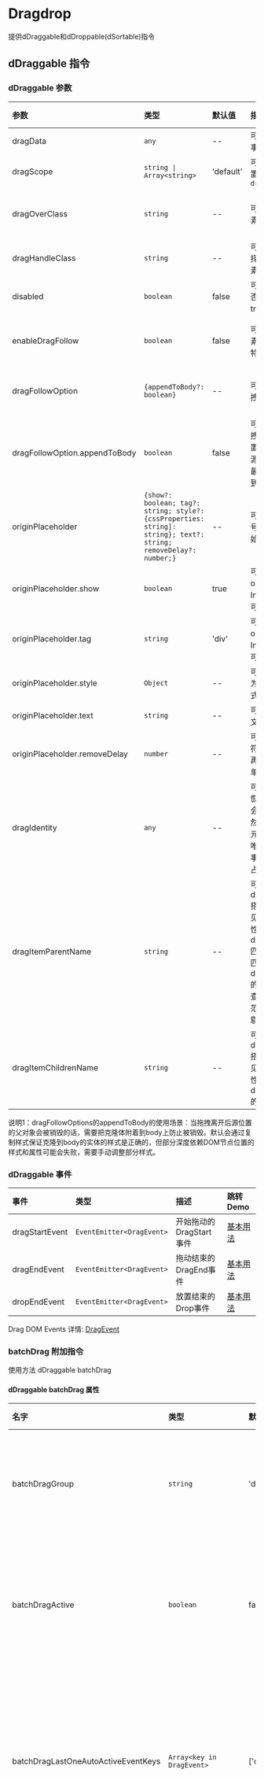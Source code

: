 # Dragdrop

提供dDraggable和dDroppable(dSortable)指令  

## dDraggable 指令

### dDraggable 参数

| 参数                          | 类型                                                                                                             | 默认值    | 描述                                                                                                                                                                                                                  | 跳转 Demo                                                        |
| :---------------------------- | :--------------------------------------------------------------------------------------------------------------- | :-------- | :-------------------------------------------------------------------------------------------------------------------------------------------------------------------------------------------------------------------- | :--------------------------------------------------------------- |
| dragData                      | `any`                                                                                                            | --        | 可选，转递给 `DropEvent`事件的数据.                                                                                                                                                                                   | [基本用法](/components/dragdrop/demo#basic-usage)                    |
| dragScope                     | `string \| Array<string>`                                                                                        | 'default' | 可选，限制drop的位置，必须匹配对应的 `dropScope`                                                                                                                                                                      | [基本用法](/components/dragdrop/demo#basic-usage)                    |
| dragOverClass                 | `string`                                                                                                         | --        | 可选，拖动时被拖动元素的css                                                                                                                                                                                           | [拖拽实体元素跟随](/components/dragdrop/demo#drag-entity-elements-to-follow) |
| dragHandleClass               | `string`                                                                                                         | --        | 可选，拖动句柄，css选择器，只有被选中的元素才能响应拖动事件                                                                                                                                                           | [基本用法](/components/dragdrop/demo#basic-usage)                    |
| disabled                      | `boolean`                                                                                                        | false     | 可选，控制当前元素是否可拖动false为可以，true为不可以                                                                                                                                                                 |[基本用法](/components/dragdrop/demo#basic-usage)  |
| enableDragFollow              | `boolean`                                                                                                        | false     | 可选，是否启用实体元素跟随（可以添加更多特效，如阴影等）                                                                                                                                                              | [拖拽实体元素跟随](/components/dragdrop/demo#drag-entity-elements-to-follow) |
| dragFollowOption              | `{appendToBody?: boolean}`                                                                                       | --        | 可选，用于控制实体拖拽的一些配置                                                                                                                                                                                      | [拖拽实体元素跟随](/components/dragdrop/demo#drag-entity-elements-to-follow) |
| dragFollowOption.appendToBody | `boolean`                                                                                                        | false     | 可选，用于控制实体拖拽的克隆元素插入的位置。默认false会插入到源元素父元素所有子的最后，设置为true会附着到。见说明1                                                                                                    |[拖拽实体元素跟随](/components/dragdrop/demo#drag-entity-elements-to-follow) |
| originPlaceholder             | `{show?: boolean; tag?: string; style?: {cssProperties: string]: string}; text?: string; removeDelay?: number;}` | --        | 可选，设置源占位符号，用于被拖拽元素原始位置占位                                                                                                                                                                      | [源占位符](/components/dragdrop/demo#source-placeholder)             |
| originPlaceholder.show        | `boolean`                                                                                                        | true      | 可选，是否显示，默认originPlaceholder有Input则显示，特殊情况可以关闭                                                                                                                                                  |
| originPlaceholder.tag         | `string`                                                                                                         | 'div'     | 可选，是否显示，默认originPlaceholder有Input则显示，特殊情况可以关闭                                                                                                                                                  |
| originPlaceholder.style       | `Object`                                                                                                         | --        | 可选，传style对象，key为样式属性，value为样式值                                                                                                                                                                       | [源占位符](/components/dragdrop/demo#source-placeholder)             |
| originPlaceholder.text        | `string`                                                                                                         | --        | 可选，placeholder内的文字                                                                                                                                                                                             | [源占位符](/components/dragdrop/demo#source-placeholder)             |
| originPlaceholder.removeDelay | `number`                                                                                                         | --        | 可选，用于希望源占位符在拖拽之后的延时里再删除，方便做动画，单位为ms毫秒                                                                                                                                              | [源占位符](/components/dragdrop/demo#source-placeholder)             |
| dragIdentity                  | `any`                                                                                                            | --        | 可选，用于虚拟滚动的恢复，虚拟滚动过程中会删除元素（溢出画面）然后又重新生成来恢复元素（回到画面），需要唯一识别值来恢复原始事件拖拽事件监听和源占位符等                                                              |
| dragItemParentName            | `string`                                                                                                         | --        | 可选，选择器名，和dragItemChildrenName搭配用于拖拽截断看不见的列表内元素以提高性能， 从dragItemParentName匹配的选择器里边查询匹配dragItemChildrenName的元素，通常是列表里查找条目，把超出可视范围的条目克隆的时候剔除 | 暂无
| dragItemChildrenName          | `string`                                                                                                         | --        | 可选，选择器名，和dragItemParentName搭配用于拖拽截断看不见的列表内元素以提高性能，功能见dragItemParentName的描述                                                                                                      | 暂无

说明1：dragFollowOptions的appendToBody的使用场景：当拖拽离开后源位置的父对象会被销毁的话，需要把克隆体附着到body上防止被销毁。默认会通过复制样式保证克隆到body的实体的样式是正确的，但部分深度依赖DOM节点位置的样式和属性可能会失败，需要手动调整部分样式。

### dDraggable 事件

| 事件           | 类型                      | 描述                    | 跳转 Demo |
| :------------- | :------------------------ | :---------------------- |:----|
| dragStartEvent | `EventEmitter<DragEvent>` | 开始拖动的DragStart事件 |[基本用法](/components/dragdrop/demo#basic-usage)                    |
| dragEndEvent   | `EventEmitter<DragEvent>` | 拖动结束的DragEnd事件   |[基本用法](/components/dragdrop/demo#basic-usage)                    |
| dropEndEvent   | `EventEmitter<DragEvent>` | 放置结束的Drop事件      |[基本用法](/components/dragdrop/demo#basic-usage)                    |

Drag DOM Events 详情: [DragEvent](https://developer.mozilla.org/en-US/docs/Web/API/DragEvent)

### batchDrag 附加指令

使用方法 dDraggable batchDrag

#### dDraggable batchDrag 属性

| 名字                                                                                         | 类型                      | 默认值             | 描述                                                                                         | 跳转Demo|
| :------------------------------------------------------------------------------------------- | :------------------------ | :----------------- | :------------------------------------------------------------------------------------------- |:----|
| batchDragGroup                                                                               | `string`                  | 'default'          | 可选，批量拖拽分组组名，不同组名                                                             |
| batchDragActive                                                                              | `boolean`                 | false              | 可选，是否把元素加入到批量拖拽组. 见说明1。                                                  |[批量拖拽](/components/dragdrop/demo#basic-usage)
| batchDragLastOneAutoActiveEventKeys                                                          | `Array<key in DragEvent>` | ['ctrlKey']        | 可选，通过过拖拽可以激活批量选中的拖拽事件判断。见说明2。                                    | 
| batchDragStyle                                                                               | `Array<badge\|stack>`     | ['badge', 'stack'] | 可选，批量拖拽的效果，badge代表右上角有统计数字，stack代表有堆叠效果，数组里有该字符串则有效 |[批量拖拽](/components/dragdrop/demo#basic-usage)  

说明1： `batchDragActive`为`true`的时候会把元素加入组里，加入顺序为变为true的顺序，先加入的在数组前面。第一个元素会确认批量的组名，如果后加入的组名和先加入的组名不一致，则后者无法加入。
说明2： `batchDragLastOneAutoActiveEventKeys`的默认值为['ctrlKey'], 即可以通过按住ctrl键拖动最后一个元素， 该元素自动加入批量拖拽的组，判断条件是dragStart事件里的ctrlKey事件为true。目前仅支持判断true/false。该参数为数组，可以判断任意一个属性值为true则生效，可用于不同操作系统的按键申明。

#### dDraggable batchDrag 事件

| 名字                 | 类型                                     | 描述                                               | 跳转 Demo                                             |
| :------------------- | :--------------------------------------- | :------------------------------------------------- | :---------------------------------------------------- |
| batchDragActiveEvent | `EventEmitter<{el: Element, data: any}>` | 通过拖拽把元素加入了批量拖拽组，通知外部选中该元素 | [批量拖拽](/components/dragdrop/demo#batch-drag-and-drop) |

## dDroppable 指令

### dDroppable 参数

| 参数                        | 类型                                           | 默认值                                      | 描述                                                                                                                                           | 跳转 Demo                                               |
| :-------------------------- | :--------------------------------------------- | :------------------------------------------ | :--------------------------------------------------------------------------------------------------------------------------------------------- | :------------------------------------------------------ |
| dropScope                   | `string \| Array<string>`                      | 'default'                                   | 可选，限制drop的区域，对应dragScope                                                                                                            | [基本用法](/components/dragdrop/demo#basic-usage)           |
| dragOverClass               | `string`                                       | --                                          | 可选，dragover时drop元素上应用的css                                                                                                            |
| placeholderStyle            | `Object`                                       | {backgroundColor: '#6A98E3', opacity: '.4'} | 可选，允许sort时，用于占位显示                                                                                                                 | [源占位符](/components/dragdrop/demo#source-placeholder)    |
| placeholderText             | `string`                                       | ''                                          | 可选，允许sort时，用于占位显示内部的文字                                                                                                       |
| allowDropOnItem             | `boolean`                                      | false                                       | 可选，允许sort时，用于允许拖动到元素上，方便树形结构的拖动可以成为元素的子节点                                                                 | [多层树状拖拽](/components/dragdrop/demo#multi-level-tree-drag) |
| dragOverItemClass           | `string`                                       | --                                          | 可选，`allowDropOnItem`为`true`时，才有效，用于允许拖动到元素上后，被命中的元素增加样式                                                        | [多层树状拖拽](/components/dragdrop/demo#multi-level-tree-drag) |
| nestingTargetRect           | `{height?: number, width?: number}`            | --                                          | 可选，用于修正有内嵌列表后，父项高度被撑大，此处height，width为父项自己的高度（用于纵向拖动），宽度（用于横向拖动）                            | [多层树状拖拽](/components/dragdrop/demo#multi-level-tree-drag) |
| defaultDropPosition         | `'closest' \| 'before' \| 'after'`             | `'closest'`                                 | 可选，设置拖拽到可放置区域但不在列表区域的放置位置，`'closest'` 为就近放下， `'before'`为加到列表头部， `'after'`为加到列表尾部                | [外部放置位置](/components/dragdrop/demo#external-location)     |
| dropSortCountSelector       | `string`                                       | --                                          | 可选，带有sortable的容器的情况下排序，计数的内容的选择器名称，可以用于过滤掉不应该被计数的元素                                                 |
| dropSortVirtualScrollOption | `{totalLength?: number; startIndex?: number;}` | --                                          | 可选，用于虚拟滚动列表中返回正确的dropIndex需要接收 totalLength为列表的真实总长度， startIndex为当前排序区域显示的第一个dom的在列表内的index值 |

### dDroppable 事件

| 事件           | 类型                                  | 描述                                                                        | 跳转 Demo                                     |
| :------------- | :------------------------------------ | :-------------------------------------------------------------------------- | :-------------------------------------------- |
| dragEnterEvent | `EventEmitter<DragEvent>`             | drag元素进入的dragenter事件                                                 |[基本用法](/components/dragdrop/demo#basic-usage) |
| dragOverEvent  | `EventEmitter<DragEvent>`             | drag元素在drop区域上的dragover事件                                          |[基本用法](/components/dragdrop/demo#basic-usage) |
| dragLeaveEvent | `EventEmitter<DragEvent>`             | drag元素离开的dragleave事件                                                 |[基本用法](/components/dragdrop/demo#basic-usage) |
| dropEvent      | `EventEmitter<DropEvent>`(见下文定义) | 放置一个元素, 接收的事件，其中nativeEvent表示原生的drop事件，其他见定义注释 | [基本用法](/components/dragdrop/demo#basic-usage) |

### DropEventModel 定义

``` typescript
type DropEvent = {
    nativeEvent: any; // 原生的drop事件
    dragData: any; // drag元素的dragData数据
    dropSubject: Subject<any>; //drop事件的Subject
    dropIndex?: number; // drop的位置在列表的index
    dragFromIndex?: number; // drag元素在原来的列表的index，注意使用虚拟滚动数据无效
    dropOnItem?: boolean; // 是否drop到了元素的上面，搭配allowDropOnItem使用
```

## dSortable 指令

指定需要参与排序的Dom父容器（因为drop只是限定可拖拽区域，具体渲染由使用者控制）

### dSortable 参数

| 名字           | 类型         | 默认值 | 描述                         | 跳转 Demo |
| :------------- | :----------- | :----- | :--------------------------- | :-------- |
| dSortDirection | `'v' \| 'h'` | 'v'    | 'v'垂直排序,'h'水平排序      |
| dSortableZMode | `boolean`    | false  | 是否是z模式折回排序，见说明1 |

说明1： z自行排序最后是以大方向为准的，如果从左到右排遇到行末换行，需要使用的垂直排序+z模式，因为最后数据是从上到下的只是局部的数据是从左到右。

### dDropScrollEnhanced 参数

| 名字               | 类型                                                                   | 默认值   | 描述                                                                                                                    | 跳转 Demo                                                             |
| :----------------- | :--------------------------------------------------------------------- | :------- | :---------------------------------------------------------------------------------------------------------------------- | :-------------------------------------------------------------------- |
| direction          | `DropScrollSpeed`即`'v'\|'h'`                                           | 'v'      | 滚动方向，垂直滚动`'v'`, 水平滚动 `'h'`                                                                                 | [拖拽滚动容器增强](/components/dragdrop/demo#drag-and-roll-container-enhancement) |
| responseEdgeWidth  | `string \| ((total: number) => string)`                                | '100px'  | 响应自动滚动边缘宽度, 函数的情况传入的为列表容器同个方向相对宽度                                                        | [拖拽滚动容器增强](/components/dragdrop/demo#drag-and-roll-container-enhancement) |
| speedFn            | `DropScrollSpeedFunction`                                              | 内置函数 | 速率函数，见备注                                                                                                        |
| minSpeed           | `DropScrollSpeed`即`number`                                            | 50       | 响应最小速度 ，函数计算小于这个速度的时候，以最小速度为准                                                               |
| maxSpeed           | `DropScrollSpeed`即`number`                                            | 1000     | 响应最大速度 ，函数计算大于这个速度的时候，以最大速度为准                                                               |
| viewOffset         | {forward?: `DropScrollAreaOffset`; backward?: `DropScrollAreaOffset`;} | --       | 设置拖拽区域的偏移，用于某些位置修正                                                                                    |
| dropScrollScope    | `string\| Array<string>`                                                | --       | 允许触发滚动scope，不配置为默认接收所有scope，配置情况下，draggable的`dragScope`和`dropScrollScope`匹配得上才能触发滚动 | [拖拽滚动容器增强](/components/dragdrop/demo#drag-and-roll-container-enhancement) |
| backSpaceDroppable | `boolean`                                                              | true     | 是否允许在滚动面板上同时触发放置到滚动面板的下边的具体可以放置元素，默认为true，设置为false则不能边滚动边放置           |
  
备注： speedFn默认函数为`(x: number) => Math.ceil((1 - x) * 18) * 100`，传入数字`x`是 鼠标位置距离边缘的距离占全响应宽度的百分比，
最终速度将会是speedFn(x)，但不会小于最小速度`minSpeed`或者大于最大速度`maxSpeed`。

相关类型定义：

``` typescript
export type DropScrollEdgeDistancePercent = number; // 单位 px / px
export type DropScrollSpeed = number; // 单位 px/ s
export type DropScrollSpeedFunction = (x: DropScrollEdgeDistancePercent) => DropScrollSpeed;
export type DropScrollDirection = 'h' | 'v';
export enum DropScrollOrientation {
  forward,  // 进， 右/下
  backward  // 退， 左/上
}
export type DropScrollAreaOffset = {
  left?: number;
  right?: number;
  top?: number;
  bottom?: number;
  widthOffset?: number;
  heightOffset?: number;
};
export type DropScrollTriggerEdge = 'left' | 'right' | 'top' | 'bottom';
```

`DropScrollAreaOffset` 仅重要和次要定位边有效， forward代表后右或者往下滚动，backward表示往左或者往上滚动

| direction           | `v` 上下滚动     | `h` 左右滚动   |
| :------------------ | :--------------- | :------------- |
| forward 往下或往右  | `left` ,`bottom` | `top` ,`right` |
| backward 往左或网上 | `left`,`top`     | `top`,`left`   |

### dDropScrollEnhancedSide 附属指令

如果需要同时两个方向都有滚动条，则需要使用dDropScrollEnhanced的同时使用dDropScrollEnhancedSide，参数列表同dDropScrollEnhanced指令，唯一不同是direction，如果为`'v'`则side附属指令的实际方向为`'h'`。

| 名字   | 类型 | 默认值  |描述 |
|:-------|:------------|:-----------|:-----------|
| direction| `DropScrollSpeed`即`'v'\|'h'` | 'v' | 滚动方向，垂直滚动`'v'`, 水平滚动 `'h'`|
| responseEdgeWidth | `string \| ((total: number) => string)`  | '100px'  | 响应自动滚动边缘宽度, 函数的情况传入的为列表容器同个方向相对宽度 |
| speedFn  | `DropScrollSpeedFunction`  | 内置函数  | 速率函数，见备注 |
| minSpeed  | `DropScrollSpeed`即`number`  | 50  | 响应最小速度 ，函数计算小于这个速度的时候，以最小速度为准 |
| maxSpeed  | `DropScrollSpeed`即`number`  | 1000  | 响应最大速度 ，函数计算大于这个速度的时候，以最大速度为准 |
| viewOffset | {forward?: `DropScrollAreaOffset`; backward?: `DropScrollAreaOffset`;} | -- | 设置拖拽区域的偏移，用于某些位置修正|
| dropScrollScope| `string\| Array<string>`| --| 允许触发滚动scope，不配置为默认接收所有scope，配置情况下，draggable的`dragScope`和`dropScrollScope`匹配得上才能触发滚动|
| backSpaceDroppable| `boolean`|true| 是否允许在滚动面板上同时触发放置到滚动面板的下边的具体可以放置元素，默认为true，设置为false则不能边滚动边放置|

## 使用 `dDraggable` & `dDroppable` 指令

```html
<ul>
  <li dDraggable>Coffee</li>
  <li dDraggable>Tea</li>
  <li dDraggable>Milk</li>
</ul>
```

 ```html
 <div dDroppable>
   <p>Drop items here</p>
 </div>
 ```

## CSS

 `dDraggable` & `dDroppable` 指令都有`[dragOverClass]`作为输入.  
 提供drag和drop时的hover样式，注意是`字符串`  

 ```html
 <div dDroppable [dragOverClass]="'drag-target-border'">
   <p>Drop items here</p>
 </div>
 ```

## 限制 Drop 区域

用[dragScope]和[dropScope]限制拖动区域，可以是字符串或数组，只有drag和drop的区域对应上才能放进去

```html
<ul>
  <li dDraggable [dragScope]="'drink'">Coffee</li>
  <li dDraggable [dragScope]="'drink'">Tea</li>
  <li dDraggable [dragScope]="'meal'">Biryani</li>
  <li dDraggable [dragScope]="'meal'">Kebab</li>
  ...
</ul>
```

```html
<div dDroppable [dropScope]="'drink'" [dragOverClass]="'drag-target-border'">
  <p>只有 Drinks 可以放在这个container里</p>
</div>

<div dDroppable [dropScope]="['drink', 'meal']" [dragOverClass]="'drag-target-border'">
  <p> Meal 和 Drinks 可以放在这个container里</p>
</div>
```
  
## 传递数据

`dDraggable`可以用[dragData]向`droppable`传递数据  
`dDroppable`用`(dropEvent)`事件接收数据  

```html  

<ul class="list-group">
    <li dDraggable *ngFor="let item of items" [dragData]="item" class="list-group-item">{{item.name}}</li>
</ul>

<div class="panel panel-default" dDroppable (onDrop)="onItemDrop($event)">
    <div class="panel-heading">Drop Items here</div>
    <div class="panel-body">
        <li *ngFor="let item of droppedItems" class="list-group-item">{{item.name}}</li>
    </div>
</div>
```  

```typescript
export class Component {
    items = [
            {name: "Apple", type: "fruit"},
            {name: "Carrot", type: "vegetable"},
            {name: "Orange", type: "fruit"}];

    onItemDrop(e: any) {
        // Get the dropped data here
        this.droppedItems.push(e.dragData);
    }
    constructor() { }
}
```

## Drag Handle

Drag句柄可以指定实际响应draggable事件的元素，而不是draggable本身  
这个参数必须是一个字符串，实际上是一个css选择器

```html
<li dDraggable [dragHandle]="'.drag-handle'">
   只有.drag-handle可以响应拖动事件来拖起li
   <div class="pull-right"><i class="drag-handle fa fa-bars fa-lg" aria-hidden="true"></i></div>
</li>
```

## 异步DropEnd，通知Drag元素

`dDraggable`有一个`dropEndEvent`事件，此事件非浏览器默认事件而是自定义事件，非组件自动触发触发方式是在`dDroppable`的`dropEvent`事件的参数中有一个dropSubject，当需要触发drag元素上的onDropEnd事件的时候调用dropSubject.next(params) 一般是在接口返回之后 例如：

```html
<ul class="list-group">
    <li dDraggable *ngFor="let item of items;let i=index;" (onDropEnd)="dropEnd($event, i)" [dragData]="item">{{item.name}}</li>
</ul>

<div class="panel panel-default" dDroppable (onDrop)="onItemDrop($event)">
    <div class="panel-heading">Drop Items here</div>
    <div class="panel-body">
        <li *ngFor="let item of droppedItems" class="list-group-item">{{item.name}}</li>
    </div>
</div>
```

```js
export class Component {

    onItemDrop(e: any) {

      ajax.onSuccess(()=>{
        e.dropSubject.next(params);//此时才触发dragComponent的dropEnd 并且params对应onDropEnd的$event;
      });
    }
    constructor() { }
}
export class dragComponent {
  onDropEnd($event, i){

  }
}
```


# 协同拖拽， 用于二维拖拽，跨纬度拖拽场景

## 协同拖 dDragSync

用于dDraggle对象和同时会被拖走的对象。

### dDragSync 参数

| 参数      | 类型     | 默认值 | 描述                                                             | 跳转 Demo                                                  |
| :-------- | :------- | :----- | :--------------------------------------------------------------- | :--------------------------------------------------------- |
| dDragSync | `string` | ''     | 必选，拖同步的组名，为空或者空字符串的时候无效，不与其他内容同步 | [demo](/components/dragdrop/demo#2D-drag-and-drop-preview) |

## 协同放 dDropSortSync

用于dDroppable对象和与droppable内sortable结构相同的sortable区域， 注意dDroppable对象里是与dDroppable对象同个对象上注册dDropSortSync，其他不带dDroppable的与放置在排序区域。

### dDropSortSync 参数

| 参数          | 类型     | 默认值 | 描述                                                             | 跳转 Demo                                                  |
| :------------ | :------- | :----- | :--------------------------------------------------------------- | :--------------------------------------------------------- |
| dDropSortSync | `string` | ''     | 必选，放同步的组名，为空或者空字符串的时候无效，不与其他内容同步 | [demo](/components/dragdrop/demo#2D-drag-and-drop-preview) |

| dDropSyncDirection   |  `'v'\| 'h'`     | 'v'    | 可选，与dSortable的方向正交 |


## 协同监听盒子 dDragDropSyncBox

用于统计dDragSync和dDropSortSync的公共父祖先。
无参数，放置在公共统计区域则可。


# 拖拽预览， 用于需要替换拖拽预览的场景

## 拖拽预览 dDragPreview

需要和dDraggable搭配使用， 用于拖起的时候拖动对象的模板

### dDragPreview 参数

| 参数         | 类型               | 默认值 | 描述                 | 跳转 Demo                                                  |
| :----------- | :----------------- | :----- | :------------------- | :--------------------------------------------------------- |
| dDragPreview | `TemplateRef<any>` | --     | 必选，预览的模板引用 | [demo](/components/dragdrop/demo#2D-drag-and-drop-preview) |

| dragPreviewData    |  `any`                          | --    | 可选，自定义数据，将由模板变量获得 |
| dragPreviewOptions | `{ skipBatchPreview : boolean}` | --    | 可选，预览选项|
| dragPreviewOptions.skipBatchPreview | `boolean`      | false | 可选，预览选项, 是否跳过批量预览的样式处理。建议自行处理批量拖拽预览模板的可以跳过|

### dDragPreview模板可用变量

|        变量         |         类型         |                                       变量含义说明                                        |
| :-----------------: | :------------------: | :---------------------------------------------------------------------------------------: |
|        data         |        `any`         |                           从拖拽预览传入的 dragPreviewData 数据                           |
|      draggedEl      |    `HTMLElement`     |                                     被拖拽的 DOM 元素                                     |
|      dragData       |        `any`         |                              被拖拽元素携带的 dragData 数据                               |
|    batchDragData    |     `Array<any>`     | 被批量拖拽的对象的 dragData 数据的数组， 含被拖拽元素的 dragData， 并且dragData处于第一位 |
| dragSyncDOMElements | `Array<HTMLElement>` |                  被协同拖拽的DOM元素， 不包括 draggedEl 指向的 DOM 元素                   |

## 拖拽预览辅助克隆节点 <d-drag-preview-clone-dom-ref>

可以从节点的引用中恢复DOM的克隆对象作为预览

| 参数      | 类型          | 默认值 | 描述                                       | 跳转 Demo |
| :-------- | :------------ | :----- | :----------------------------------------- | :-------- |
| domRef    | `HTMLElement` | --     | 必选，否则无意义，克隆节点的DOM引用        |
| copyStyle | `boolean`     | true   | 可选，是否克隆节点的时候对节点依次克隆样式 |
